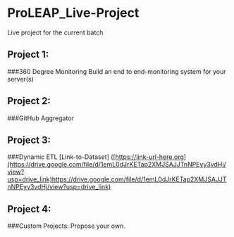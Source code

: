 # ProLEAP_Live-Project
Live project for the current batch

## Project 1:
###360 Degree Monitoring
Build an end to end-monitoring system for your server(s)


## Project 2:
###GitHub Aggregator

## Project 3:
###Dynamic ETL
[Link-to-Dataset] ([https://link-url-here.org](https://drive.google.com/file/d/1emL0dJrKETap2XMJSAJJTnNPEyy3vdHj/view?usp=drive_link)https://drive.google.com/file/d/1emL0dJrKETap2XMJSAJJTnNPEyy3vdHj/view?usp=drive_link)

## Project 4:
###Custom Projects: Propose your own.
